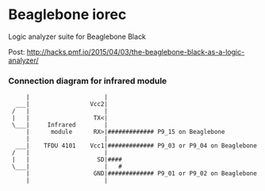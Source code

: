 Beaglebone iorec
================
Logic analyzer suite for Beaglebone Black

Post: http://hacks.pmf.io/2015/04/03/the-beaglebone-black-as-a-logic-analyzer/

### Connection diagram for infrared module


         |                     |
      ___|                 Vcc2|
     /   |                     |
     |   |                  TX<|
     \___|     Infrared        |
         |      module      RX>|############# P9_15 on Beaglebone
         |                     |
      ___|    TFDU 4101    Vcc1|############# P9_03 or P9_04 on Beaglebone
     /   |                     |    
     |   |                   SD|####
     \___|                     |   #
         |                  GND|############# P9_01 or P9_02 on Beaglebone
         |                     |
